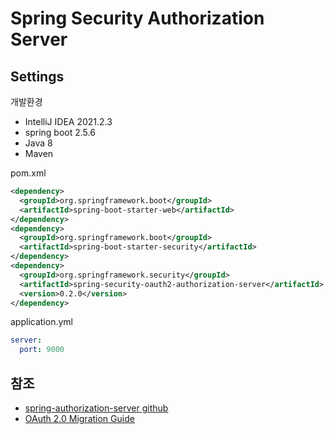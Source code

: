 # Spring Security Authorization Server

## Settings
개발환경
- IntelliJ IDEA 2021.2.3
- spring boot 2.5.6
- Java 8
- Maven

pom.xml
```xml
<dependency>
  <groupId>org.springframework.boot</groupId>
  <artifactId>spring-boot-starter-web</artifactId>
</dependency>
<dependency>
  <groupId>org.springframework.boot</groupId>
  <artifactId>spring-boot-starter-security</artifactId>
</dependency>
<dependency>
  <groupId>org.springframework.security</groupId>
  <artifactId>spring-security-oauth2-authorization-server</artifactId>
  <version>0.2.0</version>
</dependency>
```

application.yml
```yaml
server:
  port: 9000
```

## 참조
- [spring-authorization-server github](https://github.com/spring-projects/spring-authorization-server)
- [OAuth 2.0 Migration Guide](https://github.com/spring-projects/spring-security/wiki/OAuth-2.0-Migration-Guide)